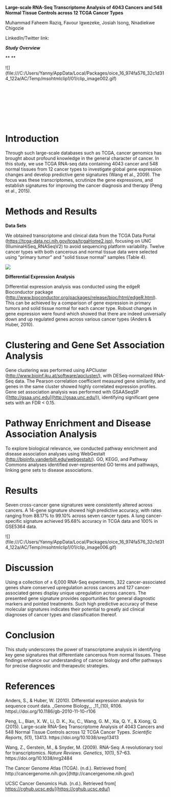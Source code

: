**Large-scale RNA-Seq Transcriptome Analysis of 4043 Cancers and 548 Normal Tissue Controls across 12 TCGA Cancer Types**

Muhammad Faheem Raziq, Favour Igwezeke, Josiah Isong, Nnadiekwe Chigozie

LinkedIn/Twitter link:

**_Study Overview_**

** **

<!--[if gte vml 1]><v:shapetype id="_x0000_t75" coordsize="21600,21600"
 o:spt="75" o:preferrelative="t" path="m@4@5l@4@11@9@11@9@5xe" filled="f"
 stroked="f">
 <v:stroke joinstyle="miter"/>
 <v:formulas>
  <v:f eqn="if lineDrawn pixelLineWidth 0"/>
  <v:f eqn="sum @0 1 0"/>
  <v:f eqn="sum 0 0 @1"/>
  <v:f eqn="prod @2 1 2"/>
  <v:f eqn="prod @3 21600 pixelWidth"/>
  <v:f eqn="prod @3 21600 pixelHeight"/>
  <v:f eqn="sum @0 0 1"/>
  <v:f eqn="prod @6 1 2"/>
  <v:f eqn="prod @7 21600 pixelWidth"/>
  <v:f eqn="sum @8 21600 0"/>
  <v:f eqn="prod @7 21600 pixelHeight"/>
  <v:f eqn="sum @10 21600 0"/>
 </v:formulas>
 <v:path o:extrusionok="f" gradientshapeok="t" o:connecttype="rect"/>
 <o:lock v:ext="edit" aspectratio="t"/>
</v:shapetype><v:shape id="Picture_x0020_1" o:spid="_x0000_i1027" type="#_x0000_t75"
 style='width:469.5pt;height:396pt;visibility:visible;mso-wrap-style:square'>
 <v:imagedata src="file:///C:/Users/Yanny/AppData/Local/Packages/oice_16_974fa576_32c1d314_122a/AC/Temp/msohtmlclip1/01/clip_image001.png"
  o:title=""/>
</v:shape><![endif]--><!--[if !vml]-->![](file:///C:/Users/Yanny/AppData/Local/Packages/oice_16_974fa576_32c1d314_122a/AC/Temp/msohtmlclip1/01/clip_image002.gif)<!--[endif]-->

 

 

 

 


# <a id="_974ajmee7jae"></a>**Introduction**

Through such large-scale databases such as TCGA, cancer genomics has brought about profound knowledge in the general character of cancer. In this study, we use TCGA RNA-seq data containing 4043 cancer and 548 normal tissues from 12 cancer types to investigate global gene expression changes and develop predictive gene signatures <!--[if supportFields]><span
lang=EN style='font-size:12.0pt;line-height:150%;font-family:"Times New Roman",serif;
background:white;mso-highlight:white'><span style='mso-element:field-begin'></span><span
style='mso-spacerun:yes'> </span>ADDIN ZOTERO_ITEM CSL_CITATION
{&quot;citationID&quot;:&quot;RJxe65at&quot;,&quot;properties&quot;:{&quot;formattedCitation&quot;:&quot;(Wang
et al., 2009)&quot;,&quot;plainCitation&quot;:&quot;(Wang et al., 2009)&quot;,&quot;noteIndex&quot;:0},&quot;citationItems&quot;:[{&quot;id&quot;:1118,&quot;uris&quot;:[&quot;http://zotero.org/users/local/GZBaIJVt/items/76BGZYXU&quot;],&quot;itemData&quot;:{&quot;id&quot;:1118,&quot;type&quot;:&quot;article-journal&quot;,&quot;abstract&quot;:&quot;RNA-Seq
is a recently developed approach to transcriptome profiling that uses
deep-sequencing technologies. Studies using this method have already altered
our view of the extent and complexity of eukaryotic transcriptomes. RNA-Seq
also provides a far more precise measurement of levels of transcripts and their
isoforms than other methods. This article describes the RNA-Seq approach, the
challenges associated with its application, and the advances made so far in
characterizing several eukaryote
transcriptomes.&quot;,&quot;container-title&quot;:&quot;Nature Reviews.
Genetics&quot;,&quot;DOI&quot;:&quot;10.1038/nrg2484&quot;,&quot;ISSN&quot;:&quot;1471-0064&quot;,&quot;issue&quot;:&quot;1&quot;,&quot;journalAbbreviation&quot;:&quot;Nat
Rev
Genet&quot;,&quot;language&quot;:&quot;eng&quot;,&quot;note&quot;:&quot;PMID:
19015660\nPMCID:
PMC2949280&quot;,&quot;page&quot;:&quot;57-63&quot;,&quot;source&quot;:&quot;PubMed&quot;,&quot;title&quot;:&quot;RNA-Seq:
a revolutionary tool for
transcriptomics&quot;,&quot;title-short&quot;:&quot;RNA-Seq&quot;,&quot;volume&quot;:&quot;10&quot;,&quot;author&quot;:[{&quot;family&quot;:&quot;Wang&quot;,&quot;given&quot;:&quot;Zhong&quot;},{&quot;family&quot;:&quot;Gerstein&quot;,&quot;given&quot;:&quot;Mark&quot;},{&quot;family&quot;:&quot;Snyder&quot;,&quot;given&quot;:&quot;Michael&quot;}],&quot;issued&quot;:{&quot;date-parts&quot;:[[&quot;2009&quot;,1]]}}}],&quot;schema&quot;:&quot;https://github.com/citation-style-language/schema/raw/master/csl-citation.json&quot;}
<span style='mso-element:field-separator'></span></span><![endif]-->(Wang et al., 2009)<!--[if supportFields]><span lang=EN style='font-size:12.0pt;
line-height:150%;font-family:"Times New Roman",serif;background:white;
mso-highlight:white'><span style='mso-element:field-end'></span></span><![endif]-->. The focus was these transcriptomes, scrutinize the gene expressions, and establish signatures for improving the cancer diagnosis and therapy <!--[if supportFields]><span lang=EN
style='font-size:12.0pt;line-height:150%;font-family:"Times New Roman",serif;
background:white;mso-highlight:white'><span style='mso-element:field-begin'></span><span
style='mso-spacerun:yes'> </span>ADDIN ZOTERO_ITEM CSL_CITATION
{&quot;citationID&quot;:&quot;WQ4QdKbu&quot;,&quot;properties&quot;:{&quot;formattedCitation&quot;:&quot;(Peng
et al., 2015)&quot;,&quot;plainCitation&quot;:&quot;(Peng et al.,
2015)&quot;,&quot;noteIndex&quot;:0},&quot;citationItems&quot;:[{&quot;id&quot;:1116,&quot;uris&quot;:[&quot;http://zotero.org/users/local/GZBaIJVt/items/AUJ8CNKW&quot;],&quot;itemData&quot;:{&quot;id&quot;:1116,&quot;type&quot;:&quot;article-journal&quot;,&quot;abstract&quot;:&quot;The
Cancer Genome Atlas (TCGA) has accrued RNA-Seq-based transcriptome data for
more than 4000 cancer tissue samples across 12 cancer types, translating these
data into biological insights remains a major challenge. We analyzed and
compared the transcriptomes of 4043 cancer and 548 normal tissue samples from
21 TCGA cancer types and created a comprehensive catalog of gene expression
alterations for each cancer type. By clustering genes into co-regulated gene
sets, we identified seven cross-cancer gene signatures altered across a diverse
panel of primary human cancer samples. A 14-gene signature extracted from these
seven cross-cancer gene signatures precisely differentiated between cancerous
and normal samples, the predictive accuracy of leave-one-out cross-validation
(LOOCV) were 92.04%, 96.23%, 91.76%, 90.05%, 88.17%, 94.29% and 99.10% for
BLCA, BRCA, COAD, HNSC, LIHC, LUAD and LUSC, respectively. A lung
cancer-specific gene signature, containing SFTPA1 and SFTPA2 genes, accurately
distinguished lung cancer from other cancer samples, the predictive accuracy of
LOOCV for TCGA and GSE5364 data were 95.68% and 100%, respectively. These gene
signatures provide rich insights into the transcriptional programs that trigger
tumorigenesis and metastasis and many genes in the signature gene panels may be
of significant value to the diagnosis and treatment of
cancer.&quot;,&quot;container-title&quot;:&quot;Scientific
Reports&quot;,&quot;DOI&quot;:&quot;10.1038/srep13413&quot;,&quot;ISSN&quot;:&quot;2045-2322&quot;,&quot;issue&quot;:&quot;1&quot;,&quot;journalAbbreviation&quot;:&quot;Sci
Rep&quot;,&quot;language&quot;:&quot;en&quot;,&quot;license&quot;:&quot;2015
The Author(s)&quot;,&quot;note&quot;:&quot;publisher: Nature Publishing
Group&quot;,&quot;page&quot;:&quot;13413&quot;,&quot;source&quot;:&quot;www.nature.com&quot;,&quot;title&quot;:&quot;Large-scale
RNA-Seq Transcriptome Analysis of 4043 Cancers and 548 Normal Tissue Controls
across 12 TCGA Cancer Types&quot;,&quot;volume&quot;:&quot;5&quot;,&quot;author&quot;:[{&quot;family&quot;:&quot;Peng&quot;,&quot;given&quot;:&quot;Li&quot;},{&quot;family&quot;:&quot;Bian&quot;,&quot;given&quot;:&quot;Xiu
Wu&quot;},{&quot;family&quot;:&quot;Li&quot;,&quot;given&quot;:&quot;Di
Kang&quot;},{&quot;family&quot;:&quot;Xu&quot;,&quot;given&quot;:&quot;Chuan&quot;},{&quot;family&quot;:&quot;Wang&quot;,&quot;given&quot;:&quot;Guang
Ming&quot;},{&quot;family&quot;:&quot;Xia&quot;,&quot;given&quot;:&quot;Qing
You&quot;},{&quot;family&quot;:&quot;Xiong&quot;,&quot;given&quot;:&quot;Qing&quot;}],&quot;issued&quot;:{&quot;date-parts&quot;:[[&quot;2015&quot;,8,21]]}}}],&quot;schema&quot;:&quot;https://github.com/citation-style-language/schema/raw/master/csl-citation.json&quot;}
<span style='mso-element:field-separator'></span></span><![endif]-->(Peng et al., 2015)<!--[if supportFields]><span lang=EN style='font-size:12.0pt;
line-height:150%;font-family:"Times New Roman",serif;background:white;
mso-highlight:white'><span style='mso-element:field-end'></span></span><![endif]-->.


# <a id="_m9n8g3t9p6ln"></a>**Methods and Results<a id="_3r7bkm5ri35f"></a>**

**Data Sets**

We obtained transcriptome and clinical data from the TCGA Data Portal (<https://tcga-data.nci.nih.gov/tcga/tcgaHome2.jsp>), focusing on UNC (IlluminaHiSeq\_RNASeqV2) to avoid sequencing platform variability. Twelve cancer types with both cancerous and normal tissue data were selected using "primary tumor" and "solid tissue normal" samples (Table 4).

**<!--[if gte vml 1]><v:shape id="Picture_x0020_2" o:spid="_x0000_i1026"
 type="#_x0000_t75" style='width:486pt;height:324pt;visibility:visible;
 mso-wrap-style:square' o:bordertopcolor="yellow pure" o:borderleftcolor="yellow pure"
 o:borderbottomcolor="yellow pure" o:borderrightcolor="yellow pure">
 <v:imagedata src="file:///C:/Users/Yanny/AppData/Local/Packages/oice_16_974fa576_32c1d314_122a/AC/Temp/msohtmlclip1/01/clip_image003.png"
  o:title="" croptop="220f" cropleft="145f" cropright="211f"/>
 <w:bordertop type="single" width="2"/>
 <w:borderleft type="single" width="2"/>
 <w:borderbottom type="single" width="2"/>
 <w:borderright type="single" width="2"/>
</v:shape><![endif]--><!--[if !vml]-->![](file:///C:/Users/Yanny/AppData/Local/Packages/oice_16_974fa576_32c1d314_122a/AC/Temp/msohtmlclip1/01/clip_image004.gif)<!--[endif]-->**

**Differential Expression Analysis**

Differential expression analysis was conducted using the edgeR Bioconductor package (<http://www.bioconductor.org/packages/release/bioc/html/edgeR.html>). This can be achieved by a comparison of gene expression in primary tumors and solid tissue normal for each cancer type. Robust changes in gene expression were found which showed that there are indeed universally down and up regulated genes across various cancer types <!--[if supportFields]><span
lang=EN style='font-size:12.0pt;line-height:150%;font-family:"Times New Roman",serif;
background:white;mso-highlight:white'><span style='mso-element:field-begin'></span><span
style='mso-spacerun:yes'> </span>ADDIN ZOTERO_ITEM CSL_CITATION
{&quot;citationID&quot;:&quot;NRNMV1m1&quot;,&quot;properties&quot;:{&quot;formattedCitation&quot;:&quot;(Anders
&amp; Huber, 2010)&quot;,&quot;plainCitation&quot;:&quot;(Anders &amp; Huber,
2010)&quot;,&quot;noteIndex&quot;:0},&quot;citationItems&quot;:[{&quot;id&quot;:1121,&quot;uris&quot;:[&quot;http://zotero.org/users/local/GZBaIJVt/items/CDR3QP26&quot;],&quot;itemData&quot;:{&quot;id&quot;:1121,&quot;type&quot;:&quot;article-journal&quot;,&quot;abstract&quot;:&quot;High-throughput
sequencing assays such as RNA-Seq, ChIP-Seq or barcode counting provide
quantitative readouts in the form of count data. To infer differential signal
in such data correctly and with good statistical power, estimation of data
variability throughout the dynamic range and a suitable error model are
required. We propose a method based on the negative binomial distribution, with
variance and mean linked by local regression and present an implementation,
DESeq, as an R/Bioconductor package.&quot;,&quot;container-title&quot;:&quot;Genome
Biology&quot;,&quot;DOI&quot;:&quot;10.1186/gb-2010-11-10-r106&quot;,&quot;ISSN&quot;:&quot;1474-760X&quot;,&quot;issue&quot;:&quot;10&quot;,&quot;journalAbbreviation&quot;:&quot;Genome
Biol&quot;,&quot;language&quot;:&quot;eng&quot;,&quot;note&quot;:&quot;PMID:
20979621\nPMCID:
PMC3218662&quot;,&quot;page&quot;:&quot;R106&quot;,&quot;source&quot;:&quot;PubMed&quot;,&quot;title&quot;:&quot;Differential
expression analysis for sequence count
data&quot;,&quot;volume&quot;:&quot;11&quot;,&quot;author&quot;:[{&quot;family&quot;:&quot;Anders&quot;,&quot;given&quot;:&quot;Simon&quot;},{&quot;family&quot;:&quot;Huber&quot;,&quot;given&quot;:&quot;Wolfgang&quot;}],&quot;issued&quot;:{&quot;date-parts&quot;:[[&quot;2010&quot;]]}}}],&quot;schema&quot;:&quot;https://github.com/citation-style-language/schema/raw/master/csl-citation.json&quot;}
<span style='mso-element:field-separator'></span></span><![endif]-->(Anders & Huber, 2010)<!--[if supportFields]><span lang=EN style='font-size:
12.0pt;line-height:150%;font-family:"Times New Roman",serif;background:white;
mso-highlight:white'><span style='mso-element:field-end'></span></span><![endif]-->.


# <a id="_72mafn40wzad"></a>**Clustering and Gene Set Association Analysis**

Gene clustering was performed using APCluster (<http://www.bioinf.jku.at/software/apcluster/>), with DESeq-normalized RNA-Seq data. The Pearson correlation coefficient measured gene similarity, and genes in the same cluster showed highly correlated expression profiles. Gene set association analysis was performed with GSAASeqSP ([http://gsaa.unc.edu](http://gsaa.unc.edu/)), identifying significant gene sets with an FDR < 0.15.


# <a id="_l3b1063cpzry"></a>**Pathway Enrichment and Disease Association Analysis**

To explore biological relevance, we conducted pathway enrichment and disease association analyses using WebGestalt (<http://bioinfo.vanderbilt.edu/webgestalt/>). GO, KEGG, and Pathway Commons analyses identified over-represented GO terms and pathways, linking gene sets to disease associations.&#x20;


# <a id="_e1zwptfpz03"></a>**Results**

Seven cross-cancer gene signatures were consistently altered across cancers. A 14-gene signature showed high predictive accuracy, with rates ranging from 88.17% to 99.10% across seven cancer types. A lung cancer-specific signature achieved 95.68% accuracy in TCGA data and 100% in GSE5364 data.

<!--[if gte vml 1]><v:shape
 id="Picture_x0020_4" o:spid="_x0000_i1025" type="#_x0000_t75" style='width:249.75pt;
 height:2in;visibility:visible;mso-wrap-style:square'>
 <v:imagedata src="file:///C:/Users/Yanny/AppData/Local/Packages/oice_16_974fa576_32c1d314_122a/AC/Temp/msohtmlclip1/01/clip_image005.png"
  o:title=""/>
</v:shape><![endif]--><!--[if !vml]-->![](file:///C:/Users/Yanny/AppData/Local/Packages/oice_16_974fa576_32c1d314_122a/AC/Temp/msohtmlclip1/01/clip_image006.gif)<!--[endif]-->


# <a id="_loe4335jqamv"></a>**Discussion**

Using a collection of ± 6,000 RNA-Seq experiments, 322 cancer-associated genes share conserved upregulation across cancers and 127 cancer-associated genes display unique upregulation across cancers. The presented gene signature provides opportunities for general diagnostic markers and pointed treatments. Such high predictive accuracy of these molecular signatures indicates their potential to greatly aid clinical diagnoses of cancer types and classification thereof.


# <a id="_cty35lyo662o"></a>**Conclusion**

This study underscores the power of transcriptome analysis in identifying key gene signatures that differentiate cancerous from normal tissues. These findings enhance our understanding of cancer biology and offer pathways for precise diagnostic and therapeutic strategies.


# <a id="_8vf3obn5bcfe"></a>**References**

<!--[if supportFields]><span
lang=EN style='font-size:12.0pt;mso-bidi-font-size:11.0pt;line-height:150%;
font-family:"Times New Roman",serif'><span style='mso-element:field-begin'></span><span
style='mso-spacerun:yes'> </span>ADDIN ZOTERO_BIBL
{&quot;uncited&quot;:[],&quot;omitted&quot;:[],&quot;custom&quot;:[]}
CSL_BIBLIOGRAPHY <span style='mso-element:field-separator'></span></span><![endif]-->Anders, S., & Huber, W. (2010). Differential expression analysis for sequence count data. _Genome Biology_, _11_(10), R106. https\://doi.org/10.1186/gb-2010-11-10-r106

Peng, L., Bian, X. W., Li, D. K., Xu, C., Wang, G. M., Xia, Q. Y., & Xiong, Q. (2015). Large-scale RNA-Seq Transcriptome Analysis of 4043 Cancers and 548 Normal Tissue Controls across 12 TCGA Cancer Types. _Scientific Reports_, _5_(1), 13413. https\://doi.org/10.1038/srep13413

Wang, Z., Gerstein, M., & Snyder, M. (2009). RNA-Seq: A revolutionary tool for transcriptomics. _Nature Reviews. Genetics_, _10_(1), 57–63. https\://doi.org/10.1038/nrg2484

<!--[if supportFields]><span
lang=EN style='font-size:12.0pt;mso-bidi-font-size:11.0pt;line-height:150%;
font-family:"Times New Roman",serif'><span style='mso-element:field-end'></span></span><![endif]-->The Cancer Genome Atlas (TCGA). (n.d.). Retrieved from[ http://cancergenome.nih.gov](http://cancergenome.nih.gov/)

UCSC Cancer Genomics Hub. (n.d.). Retrieved from[ https://cghub.ucsc.edu](https://cghub.ucsc.edu/)

 
